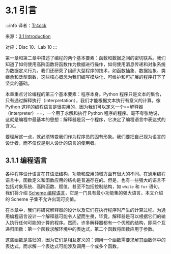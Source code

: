 # 3.1 引言

:::info
译者：[Tr4cck](https://github.com/Tr4cck)

来源：[3.1 Introduction](http://composingprograms.com/pages/31-introduction.html)

对应：Disc 10、Lab 10
:::




第一章和第二章中描述了编程的两个基本要素：函数和数据之间的密切联系。我们知道了如何使用高阶函数将函数作为数据进行操作，如何使用消息传递和对象系统为数据定义行为。我们还研究了组织大型程序的技术，如函数抽象、数据抽象、类继承和泛型函数，这些核心概念为我们编写模块化、可维护和可扩展的程序打下了坚实的基础。

本章重点讨论编程的第三个基本要素：程序本身。Python 程序只是文本的集合，只有通过解释执行（interpretation），我们才能根据文本执行有意义的计算。像 Python 这样的编程语言是很实用的，因为我们可以定义一个==解释器（interpreter）==，一个用于求解和执行 Python 程序的程序。毫不夸张地说，这就是编程中最基本的思想：解释器是另一个程序，它决定了编程语言中表达式的含义。

要理解这一点，就必须转变我们作为程序员的固有形象。我们要把自己视为语言的设计者，而不仅仅是别人设计的语言的使用者。

## 3.1.1 编程语言

各种程序设计语言在其语法结构、功能和应用领域方面有很大的不同。在通用编程语言中，函数定义和函数应用的结构是普遍存在的。但是，也有一些强大的语言不包括对象系统、高阶函数、赋值，甚至不包括控制结构，如 `while` 和 `for` 语句。我们将介绍 [Scheme 编程语言](https://en.wikipedia.org/wiki/Scheme_(programming_language))，它是一门具有最小功能集的强大语言。本文介绍的 Scheme 子集不允许出现可变值。

在本章中，我们将研究解释器的设计以及它们在执行程序时产生的计算过程。为通用编程语言设计一个解释器可能令人望而生畏，毕竟，解释器是可以根据它们的输入执行任何可能的计算的程序。然而，许多解释器都有一个优雅的结构，即两个互递归函数：第一个函数求解环境中的表达式，第二个函数将函数应用于参数。

这些函数是递归的，因为它们是相互定义的：调用一个函数需要求解其函数体中的表达式，而求解一个表达式可能涉及调用一个或多个函数。
